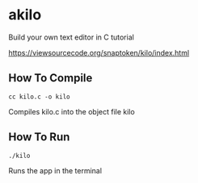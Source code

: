 # akilo

Build your own text editor in C tutorial

<https://viewsourcecode.org/snaptoken/kilo/index.html>

## How To Compile

`cc kilo.c -o kilo`

Compiles kilo.c into the object file kilo

## How To Run

`./kilo`

Runs the app in the terminal